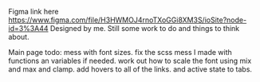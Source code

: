 Figma link here
https://www.figma.com/file/H3HWMOJ4rnoTXoGGi8XM3S/ioSite?node-id=3%3A44
Designed by me. Still some work to do and things to think about.

Main page todo:
mess with font sizes.
fix the scss mess I made with functions an variables if needed.
work out how to scale the font using mix and max and clamp.
add hovers to all of the links.
and active state to tabs.
